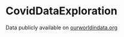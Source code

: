 # CovidDataExploration

Data publicly available on [ourworldindata.org](https://ourworldindata.org/covid-deaths) 
